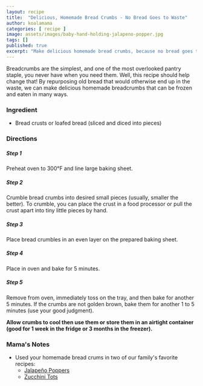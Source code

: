 ```yaml
---
layout: recipe
title:  "Delicious, Homemade Bread Crumbs - No Bread Goes to Waste"
author: koalamama
categories: [ recipe ]
image: assets/images/baby-hand-holding-jalapeno-popper.jpg
tags: []
published: true
excerpt: "Make delicious homemade bread crumbs, because no bread goes to waste in our house!"
---
```


Breadcrumbs are the simplest, and one of the most overlooked pantry staple, you never have when you need them. Well, this recipe should help change that! By repurposing old bread that would otherwise end up in the waste, we can make delicious homemade breadcrumbs that can be frozen and eaten in many ways. 


### Ingredient

- Bread crusts or loafed bread (sliced and diced into pieces)


### Directions

<h5 class="mb-1">Step 1</h5>
Preheat oven to 300°F and line large baking sheet. 

<h5 class="mb-1">Step 2</h5>
Crumble bread crumbs into desired small pieces (usually, smaller the better). To crumble, you can place the crust in a food processor or pull the crust apart into tiny little pieces by hand. 

<h5 class="mb-1">Step 3</h5>
Place bread crumbles in an even layer on the prepared baking sheet.

<h5 class="mb-1">Step 4</h5>
Place in oven and bake for 5 minutes.

<h5 class="mb-1">Step 5</h5>
Remove from oven, immediately toss on the tray, and then bake for another 5 minutes. If the crumbs are not golden brown, bake them for another 1 to 5 minutes (use your good judgment). 

**Allow crumbs to cool then use them or store them in an airtight container (good for 1 week in the fridge or 3 months in the freezer).**

### Mama's Notes
- Used your homemade bread crums in two of our family's favorite recipes:
  - <a href="{{site.baseurl}}/jalapeno-poppers/">Jalapeño Poppers</a>
  - <a href="{{site.baseurl}}/zucchini-tots/">Zucchini Tots</a>